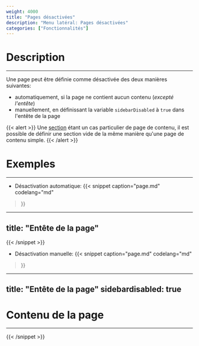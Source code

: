 ```yaml
---
weight: 4000
title: "Pages désactivées"
description: "Menu latéral: Pages désactivées"
categories: ["Fonctionnalités"]
---
```


# Description
---

Une page peut être définie comme désactivée des deux manières suivantes:
* automatiquement, si la page ne contient aucun contenu (*excepté l'entête*)
* manuellement, en définissant la variable `sidebarDisabled` à `true` dans l'entête de la page

{{< alert >}}
Une [section](../section/) étant un cas particulier de page de contenu, il est possible de définir une section vide de la même manière qu'une page de contenu simple.
{{< /alert >}}

# Exemples
---

* Désactivation automatique:
{{< snippet
    caption="page.md"
    codelang="md"
>}}
---
title: "Entête de la page"
---
{{< /snippet >}}
* Désactivation manuelle:
{{< snippet
    caption="page.md"
    codelang="md"
>}}
---
title: "Entête de la page"
sidebardisabled: true
---

# Contenu de la page
---
{{< /snippet >}}
